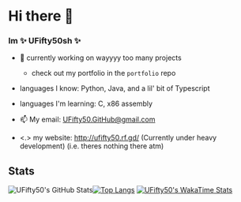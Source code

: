 # Hi there 👋
### Im **✨ UFifty50sh ✨**

- 🔭  currently working on wayyyy too many projects
  - check out my portfolio in the ``portfolio`` repo
- languages I know: Python, Java, and a lil' bit of Typescript
- languages I'm learning: C, x86 assembly

- 📫 My email: UFifty50.GitHub@gmail.com

- <.> my website: http://ufifty50.rf.gd/ (Currently under heavy development) (i.e. theres nothing there atm)

## Stats

![UFifty50's GitHub Stats](https://github-readme-stats.vercel.app/api?username=UFifty50&show_icons=true&theme=algolia)[![Top Langs](https://github-readme-stats.vercel.app/api/top-langs/?username=UFifty50&show_icons=true&theme=algolia&layout=compact)](https://github.com/anuraghazra/github-readme-stats)
[![UFifty50's WakaTime Stats](https://github-readme-stats.vercel.app/api/wakatime?username=UFifty50sh)](https://github.com/anuraghazra/github-readme-stats)
